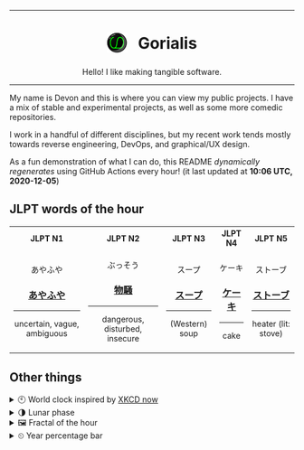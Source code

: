 ***

<h1 align="center">
<sub>
    <img src="readme/resources/avatar.png" height="36">
</sub>
&nbsp;
Gorialis
</h1>
<p align="center">
Hello! I like making tangible software.
</p>

***

My name is Devon and this is where you can view my public projects. I have a mix of stable and experimental projects, as well as some more comedic repositories.

I work in a handful of different disciplines, but my recent work tends mostly towards reverse engineering, DevOps, and graphical/UX design.

As a fun demonstration of what I can do, this README *dynamically regenerates* using GitHub Actions every hour! (it last updated at **10:06 UTC, 2020-12-05**)

<h2>JLPT words of the hour</h2>
<table>
    <tr>
        <th>JLPT N1</th>
        <th>JLPT N2</th>
        <th>JLPT N3</th>
        <th>JLPT N4</th>
        <th>JLPT N5</th>
    </tr>
    <tr>
        <td>
            <p align="center">あやふや</p>
            <h3 align="center"><b><a href="https://jisho.org/search/%E3%81%82%E3%82%84%E3%81%B5%E3%82%84">あやふや</a></b></h3>
            <hr>
            <p align="center">uncertain,<wbr> vague,<wbr> ambiguous</p>
        </td>
        <td>
            <p align="center">ぶっそう</p>
            <h3 align="center"><b><a href="https://jisho.org/search/%E7%89%A9%E9%A8%92">物騒</a></b></h3>
            <hr>
            <p align="center">dangerous,<wbr> disturbed,<wbr> insecure</p>
        </td>
        <td>
            <p align="center">スープ</p>
            <h3 align="center"><b><a href="https://jisho.org/search/%E3%82%B9%E3%83%BC%E3%83%97">スープ</a></b></h3>
            <hr>
            <p align="center">(Western) soup</p>
        </td>
        <td>
            <p align="center">ケーキ</p>
            <h3 align="center"><b><a href="https://jisho.org/search/%E3%82%B1%E3%83%BC%E3%82%AD">ケーキ</a></b></h3>
            <hr>
            <p align="center">cake</p>
        </td>
        <td>
            <p align="center">ストーブ</p>
            <h3 align="center"><b><a href="https://jisho.org/search/%E3%82%B9%E3%83%88%E3%83%BC%E3%83%96">ストーブ</a></b></h3>
            <hr>
            <p align="center">heater (lit: stove)</p>
        </td>
    </tr>
</table>

<h2>Other things</h2>
<details>
<summary>🕙  World clock inspired by <a href="https://xkcd.com/now">XKCD now</a></summary>

> <img src="generated/now.png" width="512">

</details>
<details>
<summary>🌗 Lunar phase</summary>

The moon is approximately 70.69% through its phase (Last Quarter).

</details>
<details>
<summary>&#x1f5bc; Fractal of the hour</summary>

> <img src="generated/fractal.png" width="512">

</details>
<details>
<summary>&#x23f2; Year percentage bar</summary>
<pre><code>2020 [██████████████████▁▁] 92.74%</code></pre>
</details>
